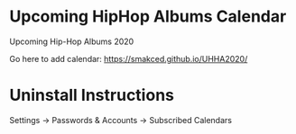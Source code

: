 # Upcoming HipHop Albums Calendar
Upcoming Hip-Hop Albums 2020

Go here to add calendar: https://smakced.github.io/UHHA2020/
# Uninstall Instructions
Settings → Passwords & Accounts → Subscribed Calendars
